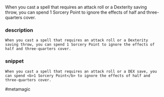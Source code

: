 When you cast a spell that requires an attack roll or a Dexterity saving throw, you can spend 1 Sorcery Point to ignore the effects of half and three-quarters cover.
### description
```
When you cast a spell that requires an attack roll or a Dexterity saving throw, you can spend 1 Sorcery Point to ignore the effects of half and three-quarters cover.
```

### snippet
```
When you cast a spell that requires an attack roll or a DEX save, you can spend <b>1 Sorcery Point</b> to ignore the effects of half and three-quarters cover.
```

#metamagic
